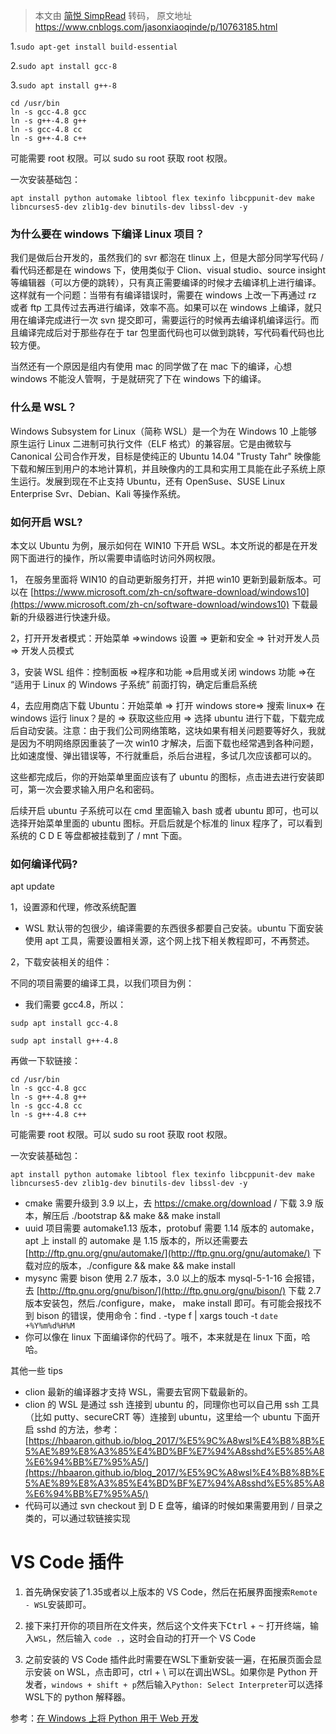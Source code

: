 > 本文由 [简悦 SimpRead](http://ksria.com/simpread/) 转码， 原文地址 https://www.cnblogs.com/jasonxiaoqinde/p/10763185.html

1.`sudo apt-get install build-essential`

2.`sudo apt install gcc-8`

3.`sudo apt install g++-8`

```
cd /usr/bin
ln -s gcc-4.8 gcc
ln -s g++-4.8 g++
ln -s gcc-4.8 cc
ln -s g++-4.8 c++
```

可能需要 root 权限。可以 sudo su root 获取 root 权限。

一次安装基础包：

```
apt install python automake libtool flex texinfo libcppunit-dev make libncurses5-dev zlib1g-dev binutils-dev libssl-dev -y
```

### 为什么要在 windows 下编译 Linux 项目？

我们是做后台开发的，虽然我们的 svr 都泡在 tlinux 上，但是大部分同学写代码 / 看代码还都是在 windows 下，使用类似于 Clion、visual studio、source insight 等编辑器（可以方便的跳转），只有真正需要编译的时候才去编译机上进行编译。这样就有一个问题：当带有有编译错误时，需要在 windows 上改一下再通过 rz 或者 ftp 工具传过去再进行编译，效率不高。如果可以在 windows 上编译，就只用在编译完成进行一次 svn 提交即可，需要运行的时候再去编译机编译运行。而且编译完成后对于那些存在于 tar 包里面代码也可以做到跳转，写代码看代码也比较方便。

当然还有一个原因是组内有使用 mac 的同学做了在 mac 下的编译，心想 windows 不能没人管啊，于是就研究了下在 windows 下的编译。

### 什么是 WSL？

Windows Subsystem for Linux（简称 WSL）是一个为在 Windows 10 上能够原生运行 Linux 二进制可执行文件（ELF 格式）的兼容层。它是由微软与 Canonical 公司合作开发，目标是使纯正的 Ubuntu 14.04 "Trusty Tahr" 映像能下载和解压到用户的本地计算机，并且映像内的工具和实用工具能在此子系统上原生运行。发展到现在不止支持 Ubuntu，还有 OpenSuse、SUSE Linux Enterprise Svr、Debian、Kali 等操作系统。

### 如何开启 WSL?

本文以 Ubuntu 为例，展示如何在 WIN10 下开启 WSL。本文所说的都是在开发网下面进行的操作，所以需要申请临时访问外网权限。

1， 在服务里面将 WIN10 的自动更新服务打开，并把 win10 更新到最新版本。可以在 [https://www.microsoft.com/zh-cn/software-download/windows10](https://www.microsoft.com/zh-cn/software-download/windows10) 下载最新的升级器进行快速升级。

2，打开开发者模式：开始菜单 =>windows 设置 => 更新和安全 => 针对开发人员 => 开发人员模式

3，安装 WSL 组件：控制面板 =>程序和功能 =>启用或关闭 windows 功能 =>在 “适用于 Linux 的 Windows 子系统” 前面打钩，确定后重启系统

4，去应用商店下载 Ubuntu：开始菜单 => 打开 windows store=> 搜索 linux=> 在 windows 运行 linux？是的 => 获取这些应用 => 选择 ubuntu 进行下载，下载完成后自动安装。注意：由于我们公司网络策略，这块如果有相关问题要等好久，我就是因为不明网络原因重装了一次 win10 才解决，后面下载也经常遇到各种问题，比如速度慢、弹出错误等，不行就重启，杀后台进程，多试几次应该都可以的。

这些都完成后，你的开始菜单里面应该有了 ubuntu 的图标，点击进去进行安装即可，第一次会要求输入用户名和密码。

后续开启 ubuntu 子系统可以在 cmd 里面输入 bash 或者 ubuntu 即可，也可以选择开始菜单里面的 ubuntu 图标。开启后就是个标准的 linux 程序了，可以看到系统的 C D E 等盘都被挂载到了 / mnt 下面。

### 如何编译代码?

apt update

1，设置源和代理，修改系统配置

*   WSL 默认带的包很少，编译需要的东西很多都要自己安装。ubuntu 下面安装使用 apt 工具，需要设置相关源，这个网上找下相关教程即可，不再赘述。

2，下载安装相关的组件：

不同的项目需要的编译工具，以我们项目为例：

*   我们需要 gcc4.8，所以：

```
sudp apt install gcc-4.8

sudp apt install g++-4.8
```

再做一下软链接：

```
cd /usr/bin
ln -s gcc-4.8 gcc
ln -s g++-4.8 g++
ln -s gcc-4.8 cc
ln -s g++-4.8 c++
```

可能需要 root 权限。可以 sudo su root 获取 root 权限。

一次安装基础包：

```
apt install python automake libtool flex texinfo libcppunit-dev make libncurses5-dev zlib1g-dev binutils-dev libssl-dev -y
```

*   cmake 需要升级到 3.9 以上，去 https://cmake.org/download / 下载 3.9 版本，解压后 ./bootstrap && make && make install
*   uuid 项目需要 automake1.13 版本，protobuf 需要 1.14 版本的 automake，apt 上 install 的 automake 是 1.15 版本的，所以还需要去 [http://ftp.gnu.org/gnu/automake/](http://ftp.gnu.org/gnu/automake/) 下载对应的版本，./configure && make && make install
*   mysync 需要 bison 使用 2.7 版本，3.0 以上的版本 mysql-5-1-16 会报错，去 [http://ftp.gnu.org/gnu/bison/](http://ftp.gnu.org/gnu/bison/) 下载 2.7 版本安装包，然后./configure，make， make install 即可。有可能会报找不到 bison 的错误，使用命令：find . -type f | xargs touch -t `date +%Y%m%d%H%M`
*   你可以像在 linux 下面编译你的代码了。哦不，本来就是在 linux 下面，哈哈。

其他一些 tips

*   clion 最新的编译器才支持 WSL，需要去官网下载最新的。
*   clion 的 WSL 是通过 ssh 连接到 ubuntu 的，同理你也可以自己用 ssh 工具（比如 putty、secureCRT 等）连接到 ubuntu，这里给一个 ubuntu 下面开启 sshd 的方法，参考：[https://hbaaron.github.io/blog_2017/%E5%9C%A8wsl%E4%B8%8B%E5%AE%89%E8%A3%85%E4%BD%BF%E7%94%A8sshd%E5%85%A8%E6%94%BB%E7%95%A5/](https://hbaaron.github.io/blog_2017/%E5%9C%A8wsl%E4%B8%8B%E5%AE%89%E8%A3%85%E4%BD%BF%E7%94%A8sshd%E5%85%A8%E6%94%BB%E7%95%A5/)
*   代码可以通过 svn checkout 到 D E 盘等，编译的时候如果需要用到 / 目录之类的，可以通过软链接实现

# VS Code 插件

1. 首先确保安装了1.35或者以上版本的 VS Code，然后在拓展界面搜索`Remote - WSL`安装即可。

2. 接下来打开你的项目所在文件夹，然后这个文件夹下<kbd>Ctrl</kbd> + <kbd>~</kbd> 打开终端，输入`WSL`，然后输入 `code .`，这时会自动的打开一个 VS Code
3. 之前安装的 VS Code 插件此时需要在WSL下重新安装一遍，在拓展页面会显示安装 on WSL，点击即可，ctrl + \ 可以在调出WSL。如果你是 Python 开发者，`windows + shift + p`然后输入`Python: Select Interpreter`可以选择WSL下的 python 解释器。


参考：[在 Windows 上将 Python 用于 Web 开发](https://docs.microsoft.com/zh-cn/windows/python/web-frameworks)
